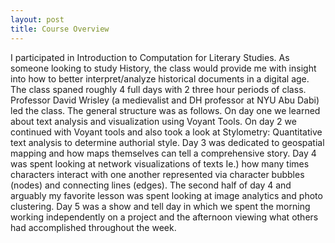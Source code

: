 ```yaml
---
layout: post
title: Course Overview
---
```

I participated in Introduction to Computation for Literary Studies. As someone looking to study History, the class would provide me with insight into how to better interpret/analyze historical documents in a digital age. The class spaned roughly 4 full days with 2 three hour periods of class. Professor David Wrisley (a medievalist and DH professor at NYU Abu Dabi) led the class. The general structure was as follows. On day one we learned about text analysis and visualization using Voyant Tools. On day 2 we continued with Voyant tools and also took a look at Stylometry: Quantitative text analysis to determine authorial style. Day 3 was dedicated to geospatial mapping and how maps themselves can tell a comprehensive story. Day 4 was spent looking at network visualizations of texts Ie.) how many times characters interact with one another represented via character bubbles (nodes) and connecting lines (edges). The second half of day 4 and arguably my favorite lesson was spent looking at image analytics and photo clustering. Day 5 was a show and tell day in which we spent the morning working independently on a project and the afternoon viewing what others had accomplished throughout the week. 
